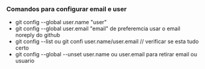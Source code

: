 ### Comandos para configurar email e user
- git config --global user.name "user"
- git config --global user.email "email" de preferemcia usar o email noreply do github
- git config --list ou git confi user.name/user.email // verificar se esta tudo certo
- git config --global --unset user.name ou user.email para retirar email ou usuario